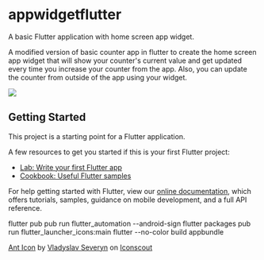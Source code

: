 # appwidgetflutter

A basic Flutter application with home screen app widget.

A modified version of basic counter app in flutter to create the home screen app widget that will show your counter's current value and get updated every time you increase your counter from the app. Also, you can update the counter from outside of the app using your widget.

![](https://github.com/ashgarg143/AppWidgetFlutter/blob/master/ezgif.com-gif-maker_11.gif)

## Getting Started

This project is a starting point for a Flutter application.

A few resources to get you started if this is your first Flutter project:

- [Lab: Write your first Flutter app](https://flutter.dev/docs/get-started/codelab)
- [Cookbook: Useful Flutter samples](https://flutter.dev/docs/cookbook)

For help getting started with Flutter, view our
[online documentation](https://flutter.dev/docs), which offers tutorials,
samples, guidance on mobile development, and a full API reference.

flutter pub pub run flutter_automation --android-sign
flutter packages pub run flutter_launcher_icons:main
flutter --no-color build appbundle


<a href="https://iconscout.com/icons/ant" target="_blank">Ant Icon</a> by <a href="https://iconscout.com/contributors/vladyslav-severyn">Vladyslav Severyn</a> on <a href="https://iconscout.com">Iconscout</a>